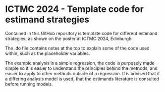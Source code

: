 # ICTMC 2024 - Template code for estimand strategies

Contained in this GitHub repository is template code for different estimand strategies, as shown on the poster at ICTMC 2024, Edinburgh.

The .do file contains notes at the top to explain some of the code used within, such as the placeholder variables.

The example analysis is a simple regression, the code is purposely made simple so it is easier to understand the principles behind the methods, and easier to apply to other methods outside of a regression. It is advised that if a differing analysis model is used, that the estimands literature is consulted before running models.
